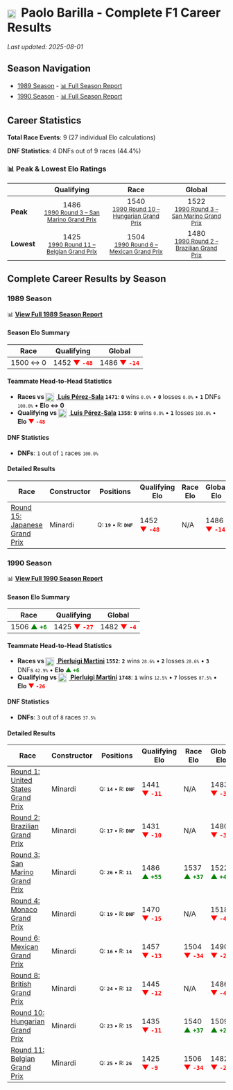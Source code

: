 # <img src="https://upload.wikimedia.org/wikipedia/commons/0/03/Flag_of_Italy.svg" alt="Italy" width="20" height="auto" style="vertical-align: middle; margin-right: 5px;" onerror="this.outerHTML='🇮🇹'; this.style.marginRight='5px';"/> Paolo Barilla - Complete F1 Career Results

*Last updated: 2025-08-01*

## Season Navigation

- [1989 Season](#1989-season) - [📊 Full Season Report](../seasons/1989-season-report)
- [1990 Season](#1990-season) - [📊 Full Season Report](../seasons/1990-season-report)

## Career Statistics

**Total Race Events**: 9 (27 individual Elo calculations)

**DNF Statistics**: 4 DNFs out of 9 races (44.4%)

### 📊 Peak & Lowest Elo Ratings

| &nbsp; | Qualifying | Race | Global |
|-------|------------|------|--------|
| **Peak** | <center> 1486 <br/><small> [1990 Round 3 – San Marino Grand Prix](../seasons/1990-season-report#round-3-san-marino-grand-prix) </small></center> | <center> 1540 <br/><small> [1990 Round 10 – Hungarian Grand Prix](../seasons/1990-season-report#round-10-hungarian-grand-prix) </small></center> | <center> 1522  <br/><small> [1990 Round 3 – San Marino Grand Prix](../seasons/1990-season-report#round-3-san-marino-grand-prix) </small></center> |
| **Lowest** | <center> 1425 <br/><small> [1990 Round 11 – Belgian Grand Prix](../seasons/1990-season-report#round-11-belgian-grand-prix) </small></center> | <center> 1504 <br/><small> [1990 Round 6 – Mexican Grand Prix](../seasons/1990-season-report#round-6-mexican-grand-prix) </small></center> | <center> 1480 <br/><small> [1990 Round 2 – Brazilian Grand Prix](../seasons/1990-season-report#round-2-brazilian-grand-prix) </small></center> |


## Complete Career Results by Season

### 1989 Season

📊 **[View Full 1989 Season Report](../seasons/1989-season-report)**

#### Season Elo Summary

| Race | Qualifying | Global |
|------|------------|--------|
| 1500 ↔ 0 | 1452 **<span style="color: red;">▼&nbsp;`-48`</span>** | 1486 **<span style="color: red;">▼&nbsp;`-14`</span>** |

#### Teammate Head-to-Head Statistics

- **Races vs [<img src="https://upload.wikimedia.org/wikipedia/commons/9/9a/Flag_of_Spain.svg" alt="Spain" width="20" height="auto" style="vertical-align: middle; margin-right: 5px;" onerror="this.outerHTML='🇪🇸'; this.style.marginRight='5px';"/> Luis Pérez-Sala](luis-prez-sala) `1471`**: **`0`** wins <small>`0.0%`</small> • **`0`** losses <small>`0.0%`</small> • **`1`** DNFs <small>`100.0%`</small> • **Elo ↔ 0**
- **Qualifying vs [<img src="https://upload.wikimedia.org/wikipedia/commons/9/9a/Flag_of_Spain.svg" alt="Spain" width="20" height="auto" style="vertical-align: middle; margin-right: 5px;" onerror="this.outerHTML='🇪🇸'; this.style.marginRight='5px';"/> Luis Pérez-Sala](luis-prez-sala) `1358`**: **`0`** wins <small>`0.0%`</small> • **`1`** losses <small>`100.0%`</small> • **Elo <span style="color: red;">▼&nbsp;`-48`</span>**

#### DNF Statistics

- **DNFs**: `1` out of `1` races <small>`100.0%`</small>

#### Detailed Results

| Race | Constructor | Positions | Qualifying Elo | Race Elo | Global Elo | Teammate |
|------|-------------|-----------|----------------|----------|------------|----------|
| [Round 15: Japanese Grand Prix](../seasons/1989-season-report#round-15-japanese-grand-prix) | Minardi | <small>Q:&nbsp;**`19`**&nbsp;•&nbsp;R:&nbsp;**`DNF`**</small> | 1452 **<span style="color: red;">▼&nbsp;`-48`</span>** | N/A | 1486 **<span style="color: red;">▼&nbsp;`-14`</span>** | [<img src="https://upload.wikimedia.org/wikipedia/commons/9/9a/Flag_of_Spain.svg" alt="Spain" width="20" height="auto" style="vertical-align: middle; margin-right: 5px;" onerror="this.outerHTML='🇪🇸'; this.style.marginRight='5px';"/> Luis Pérez-Sala](luis-prez-sala)<br/><small>Q:&nbsp;**`14`**&nbsp;•&nbsp;R:&nbsp;**`25`**</small> |

### 1990 Season

📊 **[View Full 1990 Season Report](../seasons/1990-season-report)**

#### Season Elo Summary

| Race | Qualifying | Global |
|------|------------|--------|
| 1506 **<span style="color: green;">▲&nbsp;`+6`</span>** | 1425 **<span style="color: red;">▼&nbsp;`-27`</span>** | 1482 **<span style="color: red;">▼&nbsp;`-4`</span>** |

#### Teammate Head-to-Head Statistics

- **Races vs [<img src="https://upload.wikimedia.org/wikipedia/commons/0/03/Flag_of_Italy.svg" alt="Italy" width="20" height="auto" style="vertical-align: middle; margin-right: 5px;" onerror="this.outerHTML='🇮🇹'; this.style.marginRight='5px';"/> Pierluigi Martini](pierluigi-martini) `1552`**: **`2`** wins <small>`28.6%`</small> • **`2`** losses <small>`28.6%`</small> • **`3`** DNFs <small>`42.9%`</small> • **Elo <span style="color: green;">▲&nbsp;`+6`</span>**
- **Qualifying vs [<img src="https://upload.wikimedia.org/wikipedia/commons/0/03/Flag_of_Italy.svg" alt="Italy" width="20" height="auto" style="vertical-align: middle; margin-right: 5px;" onerror="this.outerHTML='🇮🇹'; this.style.marginRight='5px';"/> Pierluigi Martini](pierluigi-martini) `1748`**: **`1`** wins <small>`12.5%`</small> • **`7`** losses <small>`87.5%`</small> • **Elo <span style="color: red;">▼&nbsp;`-26`</span>**

#### DNF Statistics

- **DNFs**: `3` out of `8` races <small>`37.5%`</small>

#### Detailed Results

| Race | Constructor | Positions | Qualifying Elo | Race Elo | Global Elo | Teammate |
|------|-------------|-----------|----------------|----------|------------|----------|
| [Round 1: United States Grand Prix](../seasons/1990-season-report#round-1-united-states-grand-prix) | Minardi | <small>Q:&nbsp;**`14`**&nbsp;•&nbsp;R:&nbsp;**`DNF`**</small> | 1441 **<span style="color: red;">▼&nbsp;`-11`</span>** | N/A | 1483 **<span style="color: red;">▼&nbsp;`-3`</span>** | [<img src="https://upload.wikimedia.org/wikipedia/commons/0/03/Flag_of_Italy.svg" alt="Italy" width="20" height="auto" style="vertical-align: middle; margin-right: 5px;" onerror="this.outerHTML='🇮🇹'; this.style.marginRight='5px';"/> Pierluigi Martini](pierluigi-martini)<br/><small>Q:&nbsp;**`2`**&nbsp;•&nbsp;R:&nbsp;**`7`**</small> |
| [Round 2: Brazilian Grand Prix](../seasons/1990-season-report#round-2-brazilian-grand-prix) | Minardi | <small>Q:&nbsp;**`17`**&nbsp;•&nbsp;R:&nbsp;**`DNF`**</small> | 1431 **<span style="color: red;">▼&nbsp;`-10`</span>** | N/A | 1480 **<span style="color: red;">▼&nbsp;`-3`</span>** | [<img src="https://upload.wikimedia.org/wikipedia/commons/0/03/Flag_of_Italy.svg" alt="Italy" width="20" height="auto" style="vertical-align: middle; margin-right: 5px;" onerror="this.outerHTML='🇮🇹'; this.style.marginRight='5px';"/> Pierluigi Martini](pierluigi-martini)<br/><small>Q:&nbsp;**`8`**&nbsp;•&nbsp;R:&nbsp;**`9`**</small> |
| [Round 3: San Marino Grand Prix](../seasons/1990-season-report#round-3-san-marino-grand-prix) | Minardi | <small>Q:&nbsp;**`26`**&nbsp;•&nbsp;R:&nbsp;**`11`**</small> | 1486 **<span style="color: green;">▲&nbsp;`+55`</span>** | 1537 **<span style="color: green;">▲&nbsp;`+37`</span>** | 1522 **<span style="color: green;">▲&nbsp;`+42`</span>** | [<img src="https://upload.wikimedia.org/wikipedia/commons/0/03/Flag_of_Italy.svg" alt="Italy" width="20" height="auto" style="vertical-align: middle; margin-right: 5px;" onerror="this.outerHTML='🇮🇹'; this.style.marginRight='5px';"/> Pierluigi Martini](pierluigi-martini)<br/><small>Q:&nbsp;**`999`**&nbsp;•&nbsp;R:&nbsp;**`27`**</small> |
| [Round 4: Monaco Grand Prix](../seasons/1990-season-report#round-4-monaco-grand-prix) | Minardi | <small>Q:&nbsp;**`19`**&nbsp;•&nbsp;R:&nbsp;**`DNF`**</small> | 1470 **<span style="color: red;">▼&nbsp;`-15`</span>** | N/A | 1518 **<span style="color: red;">▼&nbsp;`-4`</span>** | [<img src="https://upload.wikimedia.org/wikipedia/commons/0/03/Flag_of_Italy.svg" alt="Italy" width="20" height="auto" style="vertical-align: middle; margin-right: 5px;" onerror="this.outerHTML='🇮🇹'; this.style.marginRight='5px';"/> Pierluigi Martini](pierluigi-martini)<br/><small>Q:&nbsp;**`8`**&nbsp;•&nbsp;R:&nbsp;**`DNF`**</small> |
| [Round 6: Mexican Grand Prix](../seasons/1990-season-report#round-6-mexican-grand-prix) | Minardi | <small>Q:&nbsp;**`16`**&nbsp;•&nbsp;R:&nbsp;**`14`**</small> | 1457 **<span style="color: red;">▼&nbsp;`-13`</span>** | 1504 **<span style="color: red;">▼&nbsp;`-34`</span>** | 1490 **<span style="color: red;">▼&nbsp;`-28`</span>** | [<img src="https://upload.wikimedia.org/wikipedia/commons/0/03/Flag_of_Italy.svg" alt="Italy" width="20" height="auto" style="vertical-align: middle; margin-right: 5px;" onerror="this.outerHTML='🇮🇹'; this.style.marginRight='5px';"/> Pierluigi Martini](pierluigi-martini)<br/><small>Q:&nbsp;**`7`**&nbsp;•&nbsp;R:&nbsp;**`12`**</small> |
| [Round 8: British Grand Prix](../seasons/1990-season-report#round-8-british-grand-prix) | Minardi | <small>Q:&nbsp;**`24`**&nbsp;•&nbsp;R:&nbsp;**`12`**</small> | 1445 **<span style="color: red;">▼&nbsp;`-12`</span>** | N/A | 1486 **<span style="color: red;">▼&nbsp;`-4`</span>** | [<img src="https://upload.wikimedia.org/wikipedia/commons/0/03/Flag_of_Italy.svg" alt="Italy" width="20" height="auto" style="vertical-align: middle; margin-right: 5px;" onerror="this.outerHTML='🇮🇹'; this.style.marginRight='5px';"/> Pierluigi Martini](pierluigi-martini)<br/><small>Q:&nbsp;**`18`**&nbsp;•&nbsp;R:&nbsp;**`DNF`**</small> |
| [Round 10: Hungarian Grand Prix](../seasons/1990-season-report#round-10-hungarian-grand-prix) | Minardi | <small>Q:&nbsp;**`23`**&nbsp;•&nbsp;R:&nbsp;**`15`**</small> | 1435 **<span style="color: red;">▼&nbsp;`-11`</span>** | 1540 **<span style="color: green;">▲&nbsp;`+37`</span>** | 1509 **<span style="color: green;">▲&nbsp;`+23`</span>** | [<img src="https://upload.wikimedia.org/wikipedia/commons/0/03/Flag_of_Italy.svg" alt="Italy" width="20" height="auto" style="vertical-align: middle; margin-right: 5px;" onerror="this.outerHTML='🇮🇹'; this.style.marginRight='5px';"/> Pierluigi Martini](pierluigi-martini)<br/><small>Q:&nbsp;**`14`**&nbsp;•&nbsp;R:&nbsp;**`24`**</small> |
| [Round 11: Belgian Grand Prix](../seasons/1990-season-report#round-11-belgian-grand-prix) | Minardi | <small>Q:&nbsp;**`25`**&nbsp;•&nbsp;R:&nbsp;**`26`**</small> | 1425 **<span style="color: red;">▼&nbsp;`-9`</span>** | 1506 **<span style="color: red;">▼&nbsp;`-34`</span>** | 1482 **<span style="color: red;">▼&nbsp;`-26`</span>** | [<img src="https://upload.wikimedia.org/wikipedia/commons/0/03/Flag_of_Italy.svg" alt="Italy" width="20" height="auto" style="vertical-align: middle; margin-right: 5px;" onerror="this.outerHTML='🇮🇹'; this.style.marginRight='5px';"/> Pierluigi Martini](pierluigi-martini)<br/><small>Q:&nbsp;**`16`**&nbsp;•&nbsp;R:&nbsp;**`15`**</small> |

